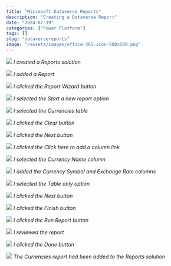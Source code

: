 ```yaml
---
title: "Microsoft Dataverse Reports"
description: "Creating a Dataverse Report"
date: "2024-07-19"
categories: ["Power Platform"]
tags: []
slug: "dataversereports"
image: "/assets/images/office-365-icon-500x500.png"
---
```




![](/assets/images/dataversereports/screenshot-2024-07-19-at-10.39.25am-2136x1101.png)
*I created a Reports solution*

![](/assets/images/dataversereports/screenshot-2024-07-19-at-10.39.51am-2136x708.png)
*I added a Report*

![](/assets/images/dataversereports/screenshot-2024-07-19-at-10.41.02am-2136x620.png)
*I clicked the Report Wizard button*

![](/assets/images/dataversereports/screenshot-2024-07-19-at-10.41.11am-2136x1030.png)
*I selected the Start a new report option*

![](/assets/images/dataversereports/screenshot-2024-07-19-at-10.41.30am-2136x976.png)
*I selected the Currencies table*

![](/assets/images/dataversereports/screenshot-2024-07-19-at-10.41.45am-2136x984.png)
*I clicked the Clear button*

![](/assets/images/dataversereports/screenshot-2024-07-19-at-10.41.56am-2136x992.png)
*I clicked the Next button*

![](/assets/images/dataversereports/screenshot-2024-07-19-at-10.42.08am-2136x966.png)
*I clicked the Click here to add a column link*

![](/assets/images/dataversereports/screenshot-2024-07-19-at-10.42.36am-2136x955.png)
*I selected the Currency Name column*

![](/assets/images/dataversereports/screenshot-2024-07-19-at-10.42.58am-2136x998.png)
*I added the Currency Symbol and Exchange Rate columns*

![](/assets/images/dataversereports/screenshot-2024-07-19-at-10.43.06am-2136x979.png)
*I selected the Table only option*

![](/assets/images/dataversereports/screenshot-2024-07-19-at-10.43.13am-2136x1001.png)
*I clicked the Next button*

![](/assets/images/dataversereports/screenshot-2024-07-19-at-10.43.26am-2136x953.png)
*I clicked the Finish button*

![](/assets/images/dataversereports/screenshot-2024-07-19-at-10.43.34am-2136x244.png)
*I clicked the Run Report button*

![](/assets/images/dataversereports/screenshot-2024-07-19-at-10.43.46am-2136x693.png)
*I reviewed the report*

![](/assets/images/dataversereports/screenshot-2024-07-19-at-10.44.00am-2136x770.png)
*I clicked the Done button*

![](/assets/images/dataversereports/screenshot-2024-07-19-at-10.44.13am-2136x567.png)
*The Currencies report had been added to the Reports solution*